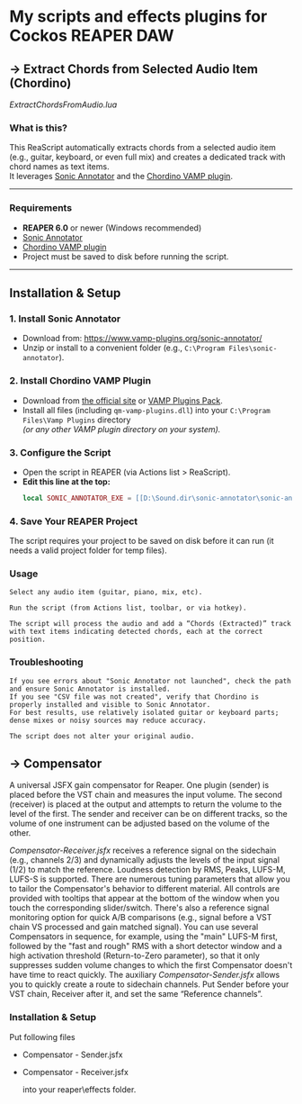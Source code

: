 # My scripts and effects plugins for Cockos REAPER DAW

## -> Extract Chords from Selected Audio Item (Chordino)

*ExtractChordsFromAudio.lua*

### What is this?

This ReaScript automatically extracts chords from a selected audio item (e.g., guitar, keyboard, or even full mix) and creates a dedicated track with chord names as text items.  
It leverages [Sonic Annotator](https://www.vamp-plugins.org/sonic-annotator/) and the [Chordino VAMP plugin](https://www.vamp-plugins.org/plugin-doc/qm-vamp-plugins.html#id6).

---


### Requirements

- **REAPER 6.0** or newer (Windows recommended)
- [Sonic Annotator](https://www.vamp-plugins.org/sonic-annotator/)  
- [Chordino VAMP plugin](https://github.com/tonalities/Chordino)  
- Project must be saved to disk before running the script.

---

## Installation & Setup

### 1. Install Sonic Annotator

- Download from: https://www.vamp-plugins.org/sonic-annotator/
- Unzip or install to a convenient folder (e.g., `C:\Program Files\sonic-annotator`).

### 2. Install Chordino VAMP Plugin

- Download from [the official site](https://github.com/tonalities/Chordino) or [VAMP Plugins Pack](https://code.soundsoftware.ac.uk/attachments/download/2863/Vamp%20Plugin%20Pack%20Installer%202.0.exe).
- Install all files (including `qm-vamp-plugins.dll`) into your `C:\Program Files\Vamp Plugins` directory  
  *(or any other VAMP plugin directory on your system).*

### 3. Configure the Script

- Open the script in REAPER (via Actions list > ReaScript).
- **Edit this line at the top:**
  ```lua
  local SONIC_ANNOTATOR_EXE = [[D:\Sound.dir\sonic-annotator\sonic-annotator.exe]]


### 4. Save Your REAPER Project

The script requires your project to be saved on disk before it can run (it needs a valid project folder for temp files).

### Usage

    Select any audio item (guitar, piano, mix, etc).

    Run the script (from Actions list, toolbar, or via hotkey).

    The script will process the audio and add a “Chords (Extracted)” track with text items indicating detected chords, each at the correct position.

### Troubleshooting

    If you see errors about "Sonic Annotator not launched", check the path and ensure Sonic Annotator is installed.
    If you see "CSV file was not created", verify that Chordino is properly installed and visible to Sonic Annotator.
    For best results, use relatively isolated guitar or keyboard parts; dense mixes or noisy sources may reduce accuracy.
    
    The script does not alter your original audio.

## -> Compensator

A universal JSFX gain compensator for Reaper. One plugin (sender) is placed before the VST chain and measures the input volume. The second (receiver) is placed at the output and attempts to return the volume to the level of the first.
The sender and receiver can be on different tracks, so the volume of one instrument can be adjusted based on the volume of the other.

*Compensator-Receiver.jsfx* receives a reference signal on the sidechain (e.g., channels 2/3) and dynamically adjusts the levels of the input signal (1/2) to match the reference.
Loudness detection by RMS, Peaks, LUFS-M, LUFS-S is supported. There are numerous tuning parameters that allow you to tailor the Compensator's behavior to different material. All controls are provided with tooltips that appear at the bottom of the window when you touch the corresponding slider/switch. 
There's also a reference signal monitoring option for quick A/B comparisons (e.g., signal before a VST chain VS processed and gain matched signal).
You can use several Compensators in sequence, for example, using the "main" LUFS-M first, followed by the "fast and rough" RMS with a short detector window and a high activation threshold (Return-to-Zero parameter), so that it only suppresses sudden volume changes to which the first Compensator doesn't have time to react quickly.
The auxiliary *Compensator-Sender.jsfx*  allows you to quickly create a route to sidechain channels. Put Sender before your VST chain, Receiver after it, and set the same “Reference channels”.


### Installation & Setup
Put following files
- Compensator - Sender.jsfx
- Compensator - Receiver.jsfx

  into your reaper\effects folder. 
